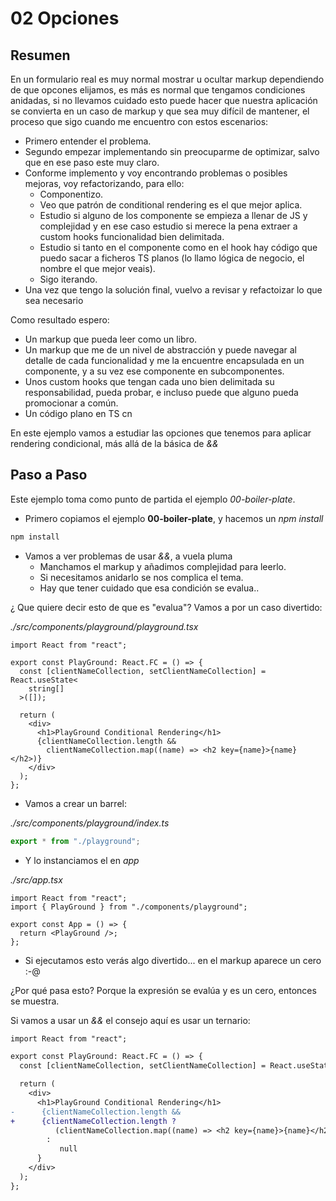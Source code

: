# 02 Opciones

## Resumen

En un formulario real es muy normal mostrar u ocultar markup dependiendo de que opcones
elijamos, es más es normal que tengamos condiciones anidadas, si no llevamos cuidado
esto puede hacer que nuestra aplicación se convierta en un caso de markup y que
sea muy difícil de mantener, el proceso que sigo cuando me encuentro con estos escenarios:

- Primero entender el problema.
- Segundo empezar implementando sin preocuparme de optimizar, salvo que en ese paso
  este muy claro.
- Conforme implemento y voy encontrando problemas o posibles mejoras, voy refactorizando, para ello:
  - Componentizo.
  - Veo que patrón de conditional rendering es el que mejor aplica.
  - Estudio si alguno de los componente se empieza a llenar de JS y complejidad y
    en ese caso estudio si merece la pena extraer a custom hooks funcionalidad bien
    delimitada.
  - Estudio si tanto en el componente como en el hook hay código que puedo sacar
    a ficheros TS planos (lo llamo lógica de negocio, el nombre el que mejor veais).
  - Sigo iterando.
- Una vez que tengo la solución final, vuelvo a revisar y refactoizar lo que sea
  necesario

Como resultado espero:

- Un markup que pueda leer como un libro.
- Un markup que me de un nivel de abstracción y puede navegar al detalle de cada funcionalidad y me la encuentre encapsulada en un componente, y a su vez ese componente en subcomponentes.
- Unos custom hooks que tengan cada uno bien delimitada su responsabilidad, pueda probar,
  e incluso puede que alguno pueda promocionar a común.
- Un código plano en TS cn

En este ejemplo vamos a estudiar las opciones que tenemos para aplicar rendering
condicional, más allá de la básica de _&&_

## Paso a Paso

Este ejemplo toma como punto de partida el ejemplo _00-boiler-plate_.

- Primero copiamos el ejemplo **00-boiler-plate**, y hacemos un _npm install_

```bash
npm install
```

- Vamos a ver problemas de usar _&&_, a vuela pluma
  - Manchamos el markup y añadimos complejidad para leerlo.
  - Si necesitamos anidarlo se nos complica el tema.
  - Hay que tener cuidado que esa condición se evalua..

¿ Que quiere decir esto de que es "evalua"? Vamos a por un caso divertido:

_./src/components/playground/playground.tsx_

```tsx
import React from "react";

export const PlayGround: React.FC = () => {
  const [clientNameCollection, setClientNameCollection] = React.useState<
    string[]
  >([]);

  return (
    <div>
      <h1>PlayGround Conditional Rendering</h1>
      {clientNameCollection.length &&
        clientNameCollection.map((name) => <h2 key={name}>{name}</h2>)}
    </div>
  );
};
```

- Vamos a crear un barrel:

_./src/components/playground/index.ts_

```ts
export * from "./playground";
```

- Y lo instanciamos el en _app_

_./src/app.tsx_

```tsx
import React from "react";
import { PlayGround } from "./components/playground";

export const App = () => {
  return <PlayGround />;
};
```

- Si ejecutamos esto verás algo divertido... en el markup aparece un cero :-@

¿Por qué pasa esto? Porque la expresión se evalúa y es un cero, entonces se muestra.

Si vamos a usar un _&&_ el consejo aquí es usar un ternario:

```diff
import React from "react";

export const PlayGround: React.FC = () => {
  const [clientNameCollection, setClientNameCollection] = React.useState<string[]>([]);

  return (
    <div>
      <h1>PlayGround Conditional Rendering</h1>
-      {clientNameCollection.length &&
+      {clientNameCollection.length ?
          (clientNameCollection.map((name) => <h2 key={name}>{name}</h2>)
        :
           null
      }
    </div>
  );
};
```


